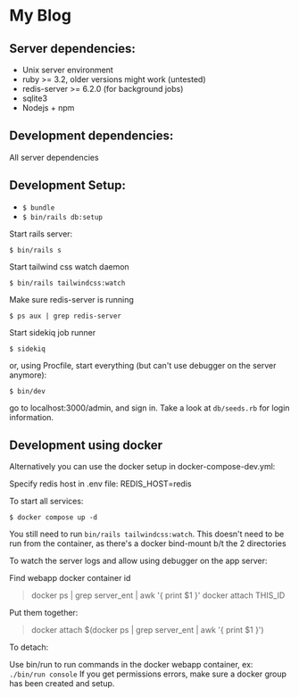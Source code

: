 # My Blog

## Server dependencies:

* Unix server environment
* ruby >= 3.2, older versions might work (untested)
* redis-server >= 6.2.0 (for background jobs)
* sqlite3
* Nodejs + npm

## Development dependencies:

All server dependencies

## Development Setup:

* `$ bundle`
* `$ bin/rails db:setup`

Start rails server:

`$ bin/rails s`

Start tailwind css watch daemon

`$ bin/rails tailwindcss:watch`

Make sure redis-server is running

`$ ps aux | grep redis-server`

Start sidekiq job runner

`$ sidekiq`

or, using Procfile, start everything (but can't use debugger on the server anymore):

`$ bin/dev`

go to localhost:3000/admin, and sign in. Take a look at `db/seeds.rb`
for login information.

## Development using docker

Alternatively you can use the docker setup in docker-compose-dev.yml:

Specify redis host in .env file:
REDIS_HOST=redis

To start all services:

`$ docker compose up -d`

You still need to run `bin/rails tailwindcss:watch`. This doesn't need to be run
from the container, as there's a docker bind-mount b/t the 2 directories

To watch the server logs and allow using debugger on the app server:

Find webapp docker container id
> docker ps | grep server_ent | awk '{ print $1 }'
> docker attach THIS_ID

Put them together:
> docker attach $(docker ps | grep server_ent | awk '{ print $1 }')

To detach: <CTRL-p> <CTRL-q>

Use bin/run to run commands in the docker webapp container, ex: `./bin/run console`
If you get permissions errors, make sure a docker group has been created and setup.

